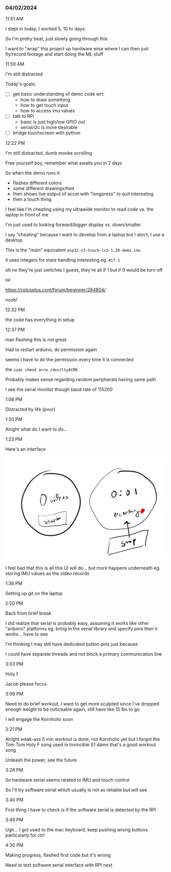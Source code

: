 ### 04/02/2024

11:51 AM

I slept in today, I worked 5, 10 hr days

So I'm pretty beat, just slowly going through this

I want to "wrap" this project up hardware wise where I can then just fly/record footage and start doing the ML stuff

11:59 AM

I'm still distracted

Today's goals:

- [ ] get basic understanding of demo code wrt:
  - how to draw something
  - how to get touch input
  - how to access imu values
- [ ] talk to RPi
  - basic is just high/low GPIO out
  - serial/i2c is more desirable
- [ ] bridge touchscreen with python

12:22 PM

I'm still distracted, dumb monke scrolling

Free yourself boy, remember what awaits you in 2 days

So when the demo runs it:

- flashes different colors
- some different drawings/font
- then shows live output of accel with "longpress" to quit interesting
- then a touch thing

I feel like I'm cheating using my ultrawide monitor to read code vs. the laptop in front of me

I'm just used to looking forward/bigger display vs. down/smaller

I say "cheating" because I want to develop from a laptop but I don't, I use a desktop

This is the "main" equivalent `esp32-s3-touch-lcd-1.28-demo.ino`

it uses integers for state handling interesting eg. `#if 1`

oh no they're just switches I guess, they're all if 1 but if 0 would be turn off

lol

https://cplusplus.com/forum/beginner/284804/

noob!

12:32 PM

the code has everything in setup

12:37 PM

man flashing this is not great

Had to restart arduino, do permission again

seems I have to do the permission every time it is connected

the `sudo chmod a+rw /dev/ttyACM0`

Probably makes sense regarding random peripherals having same path

I see the serial monitor though baud rate of 115200

1:08 PM

Distracted by life (poor)

1:20 PM

Alright what do I want to do...

1:23 PM

Here's an interface

<img src="basic-video-recording-ui.JPG"/>

I feel bad that this is all this UI will do... but more happens underneath eg. storing IMU values as the video records

1:36 PM

Setting up git on the laptop

2:50 PM

Back from brief break

I did realize that serial is probably easy, assuming it works like other "arduino" platforms eg. bring in the serial library and specify pins then it works... have to see

I'm thinking I may still have dedicated button pins just because

I could have separate threads and not block a primary communication line

3:03 PM

Holy f

Jacob please focus

3:06 PM

Need to do brief workout, I want to get more sculpted since I've dropped enough weight to be noticeable again, still have like 15 lbs to go

I will engage the Kornholio soon

3:21 PM

Alright weak-ass 5 min workout is done, not Kornholio yet but I forgot the Tom Tom Holy F song used in Invincible S1 damn that's a good workout song

Unleash the power, see the future

3:28 PM

So hardware serial seems related to IMU and touch control

So I'll try software serial which usually is not as reliable but will see

3:40 PM

First thing I have to check is if the software serial is detected by the RPi

3:49 PM

Ugh... I got used to the mac keyboard, keep pushing wrong buttons particularly for ctrl

4:30 PM

Making progress, flashed first code but it's wrong

Need to test software serial interface with RPi next

